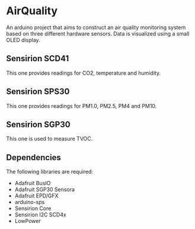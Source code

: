# AirQuality

An arduino project that aims to construct an air quality monitoring system based on three different hardware sensors. Data is visualized using a small OLED display.

## Sensirion SCD41

This one provides readings for CO2, temperature and humidity.

## Sensirion SPS30

This one provides readings for PM1.0, PM2.5, PM4 and PM10.

## Sensirion SGP30

This one is used to measure TVOC.

## Dependencies

The following libraries are required:
- Adafruit BusIO
- Adafruit SGP30 Sensora
- Adafruit EPD/GFX
- arduino-sps
- Sensirion Core
- Sensirion I2C SCD4x
- LowPower
